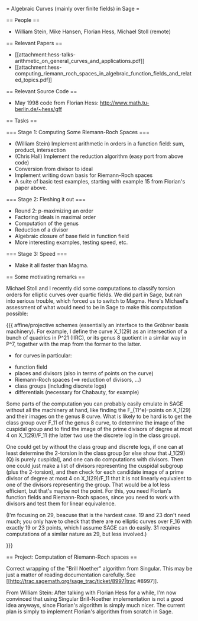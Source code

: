 = Algebraic Curves (mainly over finite fields) in Sage =

== People ==

 * William Stein, Mike Hansen, Florian Hess, Michael Stoll (remote)

== Relevant Papers ==

 * [[attachment:hess-talks-arithmetic_on_general_curves_and_applications.pdf]]
 * [[attachment:hess-computing_riemann_roch_spaces_in_algebraic_function_fields_and_related_topics.pdf]]

== Relevant Source Code ==

 * May 1998 code from Florian Hess: http://www.math.tu-berlin.de/~hess/gff

== Tasks ==

=== Stage 1: Computing Some Riemann-Roch Spaces ===

 * (William Stein) Implement arithmetic in orders in a function field: sum, product, intersection
 * (Chris Hall) Implement the reduction algorithm (easy port from above code)
 * Conversion from divisor to ideal
 * Implement writing down basis for Riemann-Roch spaces
 * A suite of basic test examples, starting with example 15 from Florian's paper above. 

=== Stage 2: Fleshing it out ===

 * Round 2: p-maximizing an order
 * Factoring ideals in maximal order
 * Computation of the genus
 * Reduction of a divisor
 * Algebraic closure of base field in function field
 * More interesting examples, testing speed, etc.

=== Stage 3: Speed ===

 * Make it all faster than Magma.
 


== Some motivating remarks ==

Michael Stoll and I recently did some computations to classify torsion orders for elliptic curves over quartic fields.  We did part in Sage, but ran into serious trouble, which forced us to switch to Magma.  Here's Michael's assessment of what would need to be in Sage to make this computation possible:

{{{
affine/projective schemes
  (essentially an interface to the Gröbner basis machinery).
  For example, I define the curve X_1(29) as an intersection of a bunch of
quadrics in P^21 (IIRC), or its genus 8 quotient in a similar way in P^7,
together with the map from the former to the latter.

 * for curves in particular:
  + function field
  + places and divisors (also in terms of points on the curve)
  + Riemann-Roch spaces (==> reduction of divisors, ...)
  + class groups (including discrete logs)
  + differentials (necessary for Chabauty, for example)

Some parts of the computation you can probably easily emulate in SAGE without
all the machinery at hand, like finding the F_{11^e}-points on X_1(29) and
their images on the genus 8 curve. What is likely to be hard is to get the
class group over F_11 of the genus 8 curve, to determine the image of the
cuspidal group and to find the image of the prime divisors of degree at most
4 on X_1(29)/F_11 (the latter two use the discrete log in the class group).

One could get by without the class group and discrete logs, if one can at
least determine the 2-torsion in the class group [or else show that J_1(29)
(Q) is purely cuspidal], and one can do computations with divisors. Then one
could just make a list of divisors representing the cuspidal subgroup (plus
the 2-torsion), and then check for each candidate image of a prime divisor of
degree at most 4 on X_1(29)/F_11 that it is not linearly equivalent to one of
the divisors representing the group. That would be a lot less efficient, but
that's maybe not the point. For this, you need Florian's function fields and
Riemann-Roch spaces, since you need to work with divisors and test them for
linear equivalence.

(I'm focusing on 29, beacuse that is the hardest case. 19 and 23 don't need
much; you only have to check that there are no elliptic curves over F_16 with
exactly 19 or 23 points, which I assume SAGE can do easily. 31 requires
computations of a similar nature as 29, but less involved.)

}}}


== Project: Computation of Riemann-Roch spaces ==

Correct wrapping of the "Brill Noether" algorithm from Singular. This may be just a matter of reading documentation carefully.  See [[http://trac.sagemath.org/sage_trac/ticket/8997|trac #8997]].   

From William Stein: After talking with Florian Hess for a while, I'm now convinced that using Singular Brill-Noether implementation is not a good idea anyways, since Florian's algorithm is simply much nicer.   The current plan is simply to implement Florian's algorithm from scratch in Sage.  

  
